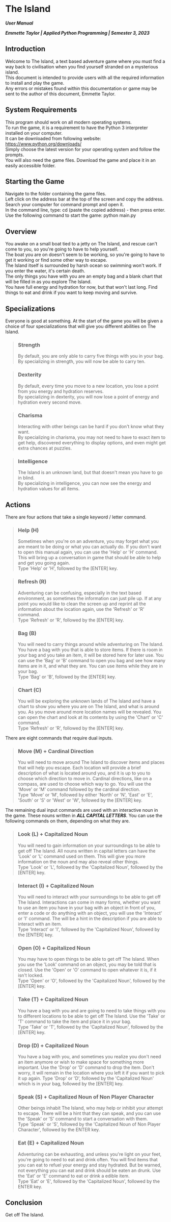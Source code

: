 # **The Island**

***User Manual***

***Emmette Taylor | Applied Python Programming | Semester 3, 2023***

## **Introduction**

Welcome to The Island, a text based adventure game where you must find a way back to civilisation when you find yourself stranded on a mysterious island.  
This document is intended to provide users with all the required information to install and play the game.  
Any errors or mistakes found within this documentation or game may be sent to the author of this document, Emmette Taylor.

## **System Requirements**

This program should work on all modern operating systems.  
To run the game, it is a requirement to have the Python 3 interpreter installed on your computer.  
It can be downloaded from following website:  
https://www.python.org/downloads/   
Simply choose the latest version for your operating system and follow the prompts.  
You will also need the game files. Download the game and place it in an easily accessible folder.


## **Starting the Game**

Navigate to the folder containing the game files.   
Left click on the address bar at the top of the screen and copy the address.   
Search your computer for command prompt and open it.   
In the command line, type: cd (paste the copied address) - then press enter.  
Use the following command to start the game: python main.py

## **Overview**
You awake on a small boat tied to a jetty on The Island, and rescue can't come to you, so you're going to have to help yourself.  
The boat you are on doesn't seem to be working, so you're going to have to get it working or find some other way to escape.  
The Island itself is surrounded by harsh ocean so swimming won't work. If you enter the water, it's certain death.  
The only things you have with you are an empty bag and a blank chart that will be filled in as you explore The Island.  
You have full energy and hydration for now, but that won't last long. Find things to eat and drink if you want to keep moving and survive. 

## **Specializations**

Everyone is good at something. At the start of the game you will be given a choice of four specializations that will give you different abilities on The Island.

>### **Strength**
>
>By default, you are only able to carry five things with you in your bag.  
 By specializing in strength, you will now be able to carry ten.

>### **Dexterity**
>
>By default, every time you move to a new location, you lose a point from you energy and hydration reserves.  
By specializing in dexterity, you will now lose a point of energy and hydration every second move.

>### **Charisma**
>
>Interacting with other beings can be hard if you don't know what they want.  
By specializing in charisma, you may not need to have to exact item to get help, discovered everything to display options, and even might get extra chances at puzzles.

>### **Intelligence**
>
>The Island is an unknown land, but that doesn't mean you have to go in blind.  
By specializing in intelligence, you can now see the energy and hydration values for all items.

## **Actions**

There are four actions that take a single keyword / letter command.

>### **Help (H)**
>  
>Sometimes when you're on an adventure, you may forget what you are meant to be doing or what you can actually do. If you don't want to open this manual again, you can use the 'Help' or 'H' command. This will bring up a conversation in game that should be able to help and get you going again.  
Type 'Help' or 'H', followed by the [ENTER] key.

>### **Refresh (R)**
>
>Adventuring can be confusing, especially in the text based environment, as sometimes the information can just pile up. If at any point you would like to clean the screen up and reprint all the information about the location again, use the 'Refresh' or 'R' command.  
Type 'Refresh' or 'R', followed by the [ENTER] key.

>### **Bag (B)**  
>
>You will need to carry things around while adventuring on The Island. You have a bag with you that is able to store items. If there is room in your bag and you take an item, it will be stored here for later use. You can use the 'Bag' or 'B' command to open you bag and see how many items are in it, and what they are. You can use items while they are in your bag.  
Type 'Bag' or 'B', followed by the [ENTER] key.

>### **Chart (C)**
>
>You will be exploring the unknown lands of The Island and have a chart to show you where you are on The Island, and what is around you. As you move around more location names will be revealed. You can open the chart and look at its contents by using the 'Chart' or 'C' command.  
Type 'Refresh' or 'R', followed by the [ENTER] key.

There are eight commands that require dual inputs.

>### **Move (M) + Cardinal Direction** 
>
>You will need to move around The Island to discover items and places that will help you escape. Each location will provide a brief description of what is located around you, and it is up to you to choose which direction to move in. Cardinal directions, like on a compass, are used to choose which way to go. You will use the 'Move' or 'M' command followed by the cardinal direction.  
Type 'Move' or 'M', followed by either 'North' or 'N', 'East' or 'E', 'South' or 'S' or 'West' or 'W', followed by the [ENTER] key.

The remaining dual input commands are used with an interactive noun in the game. These nouns written in ***ALL CAPITAL LETTERS***. You can use the following commands on them, depending on what they are.  

>### **Look (L) + Capitalized Noun**
>
>You will need to gain information on your surroundings to be able to get off The Island. All nouns written in capital letters can have the 'Look' or 'L' command used on them. This will give you more information on the noun and may also reveal other things.  
Type 'Look' or 'L', followed by the 'Capitalized Noun', followed by the [ENTER] key.

>### **Interact (I) + Capitalized Noun**
>
>You will need to interact with your surroundings to be able to get off The Island. Interactions can come in many forms, whether you want to use an item you have in your bag with an object in front of you, enter a code or do anything with an object, you will use the 'Interact' or 'I' command. The will be a hint in the description if you are able to interact with an item.  
Type 'Interact' or 'I', followed by the 'Capitalized Noun', followed by the [ENTER] key.

>### **Open (O) + Capitalized Noun**
>
>You may have to open things to be able to get off The Island. When you use the 'Look' command on an object, you may be told that is closed. Use the 'Open' or 'O' command to open whatever it is, if it isn't locked.  
Type 'Open' or 'O', followed by the 'Capitalized Noun', followed by the [ENTER] key.

>### **Take (T) + Capitalized Noun**
>
>You have a bag with you and are going to need to take things with you to different locations to be able to get off The Island. Use the 'Take' or 'T' command to take the item and place it in your bag.  
Type 'Take' or 'T', followed by the 'Capitalized Noun', followed by the [ENTER] key.

>### **Drop (D) + Capitalized Noun**
>
>You have a bag with you, and sometimes you realize you don't need an item anymore or wish to make space for something more important. Use the 'Drop' or 'D' command to drop the item. Don't worry, it will remain in the location where you left it if you want to pick it up again.
Type 'Drop' or 'D', followed by the 'Capitalized Noun' which is in your bag, followed by the [ENTER] key.

>### **Speak (S) + Capitalized Noun of Non Player Character**
>
>Other beings inhabit The Island, who may help or inhibit your attempt to escape. There will be a hint that they can speak, and you can use the 'Speak' or 'S' command to start a conversation with them.  
Type 'Speak' or 'S', followed by the 'Capitalized Noun of Non Player Character', followed by the ENTER key.

>### **Eat (E) + Capitalized Noun**
>
>Adventuring can be exhausting, and unless you're light on your feet, you're going to need to eat and drink often. You will find items that you can eat to refuel your energy and stay hydrated. But be warned, not everything you can eat and drink should be eaten an drunk. Use the 'Eat' or 'E' command to eat or drink a edible item.  
Type 'Eat' or 'E', followed by the 'Capitalized Noun', followed by the ENTER key.

## **Conclusion**
Get off The Island.
